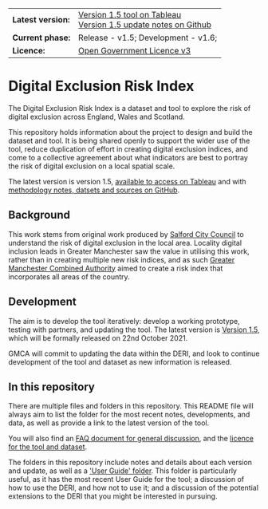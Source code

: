 <table>
  <tr>
    <td><b>Latest version:</b></td>
    <td><a href="https://www.gmtableau.nhs.uk/t/GMCA/views/DigitalExclusionRiskIndexv1_5/DERIhomepage?%3Aiid=1&%3AisGuestRedirectFromVizportal=y&%3Aembed=y">Version 1.5 tool on Tableau</a><br>
<a href="https://github.com/GreaterManchesterODA/Digital-Exclusion-Risk-Index/blob/main/Version%201.5">Version 1.5 update notes on Github</a>
</td>
  </tr>
  <tr>
    <td><b>Current phase:</b></td>
    <td>Release - v1.5;
      Development - v1.6;
  </tr>
  <tr>
    <td><b>Licence:</b></td>
    <td><a href="https://github.com/GreaterManchesterODA/Digital-Exclusion-Risk-Index/blob/main/Open%20Government%20Licence.md">Open Government Licence v3</a></td>
  </tr>
</table>
  


# Digital Exclusion Risk Index
The Digital Exclusion Risk Index is a dataset and tool to explore the risk of digital exclusion across England, Wales and Scotland.

This repository holds information about the project to design and build the dataset and tool. It is being shared openly to support the wider use of the tool, reduce duplication of effort in creating digital exclusion indices, and come to a collective agreement about what indicators are best to portray the risk of digital exclusion on a local spatial scale.

The latest version is version 1.5, [available to access on Tableau](https://www.gmtableau.nhs.uk/t/GMCA/views/DigitalExclusionRiskIndexv1_5/DERIhomepage?%3Aiid=1&%3AisGuestRedirectFromVizportal=y&%3Aembed=y) and with [methodology notes, datsets and sources on GitHub](/Version%201.5).

## Background
This work stems from original work produced by [Salford City Council](https://www.salford.gov.uk) to understand the risk of digital exclusion in the local area. Locality digital inclusion leads in Greater Manchester saw the value in utilising this work, rather than in creating multiple new risk indices, and as such [Greater Manchester Combined Authority](https://www.greatermanchester-ca.gov.uk) aimed to create a risk index that incorporates all areas of the country.

## Development
The aim is to develop the tool iteratively: develop a working prototype, testing with partners, and updating the tool. The latest version is [Version 1.5](/Version%201.5), which will be formally released on 22nd October 2021.

GMCA will commit to updating the data within the DERI, and look to continue development of the tool and dataset as new information is released.

## In this repository
There are multiple files and folders in this repository. This README file will always aim to list the folder for the most recent notes, developments, and data, as well as provide a link to the latest version of the tool.

You will also find an [FAQ document for general discussion](FAQ.md), and the [licence for the tool and dataset](Open%20Government%20Licence.md).

The folders in this repository include notes and details about each version and update, as well as a ['User Guide' folder](/Using%20the%20DERI). This folder is particularly useful, as it has the most recent User Guide for the tool; a discussion of how to use the DERI, and how not to use it; and a discussion of the potential extensions to the DERI that you might be interested in pursuing. 
